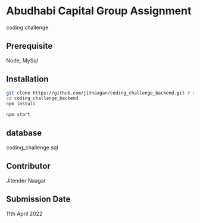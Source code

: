 # Abudhabi Capital Group Assignment

coding challenge

## Prerequisite

Node,
MySql

## Installation

```bash
git clone https://github.com/jitnaagar/coding_challenge_backend.git # or clone your own fork
cd coding_challenge_backend
npm install
```


```bash
npm start
```
## database 
coding_challenge.sql


## Contributor
Jitender Naagar


## Submission Date

11th April 2022








 
